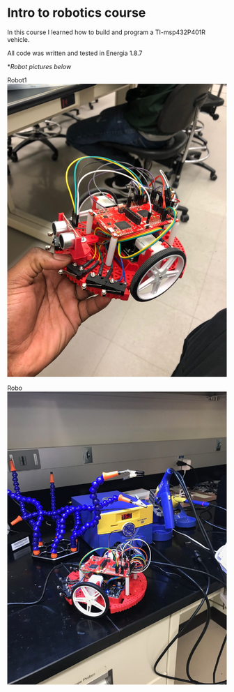 # Intro to robotics course

In this course I learned how to build and program a TI-msp432P401R vehicle.

All code was written and tested in Energia 1.8.7

**Robot pictures below*

Robot1
![alt text](IMG_2067.jpg)

Robo
![alt text](IMG_0001.JPEG)  
